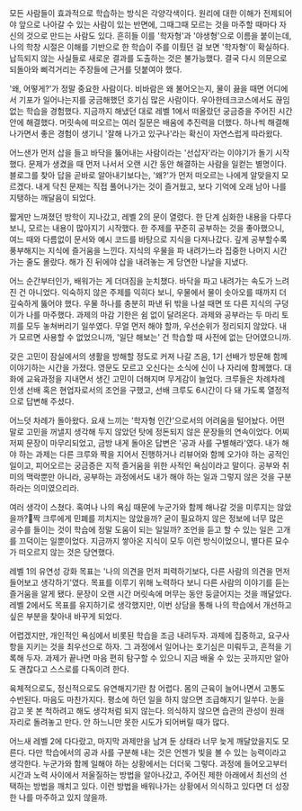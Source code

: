 모든 사람들이 효과적으로 학습하는 방식은 각양각색이다. 원리에 대한 이해가 전제되어야 앞으로 나아갈 수 있는 사람이 있는 반면에, 그때그때 모르는 것을 마주할 때마다 자신의 것으로 만드는 사람도 있다. 흔히들 이를 '학자형'과 '야생형'으로 이름을 붙이는데, 나의 학창 시절은 이해를 기반으로 한 학습이 주를 이뤘던 걸 보면 '학자형'이 확실하다. 납득되지 않는 사실들로 새로운 결과를 도출하는 것은 불가능했다. 결국 다시 의문으로 되돌아와 삐걱거리는 주장들에 근거를 덧붙여야 했다.

'왜, 어떻게?'가 정말 중요한 사람이다. 비바람은 왜 불어오는지, 물이 끓을 때면 어디에서 기포가 일어나는지를 궁금해했던 호기심 많은 사람이다. 우아한테크코스에서도 끊임없는 학습을 경험했다. 지금까지 해냈던 대로 레벨 1에서 떠올랐던 궁금증을 주어진 시간 안에 해결했다. 머릿속에 떠오르는 여러 질문은 배움에 추진력을 더했다. 하나씩 해결해 나가면서 좋은 경험이 생기니 '잘해 나가고 있구나'라는 확신이 자연스럽게 따라왔다.

어느샌가 먼저 삽을 들고 바닥을 뚫어내는 사람이라는 '선삽자'라는 이야기가 돌기 시작했다. 문제가 생겼을 때 먼저 나서서 오랜 시간 동안 해결하는 사람을 일컫는 별명이다. 블로그를 찾아 답을 곧바로 알아내기보다는, '왜?'가 먼저 떠오르는 나에게 알맞을지 모르겠다. 내게 닥친 문제는 직접 풀어나가는 것이 즐거웠고, 보다 기억에 오래 남아 나를 지탱하는 깨달음이 되었다.

짧게만 느껴졌던 방학이 지나갔고, 레벨 2의 문이 열렸다. 한 단계 심화한 내용을 다루다 보니, 모르는 내용이 많아지기 시작했다. 한 주제를 꾸준히 공부하는 것을 좋아했으니, 여느 때와 다름없이 문서와 예시 코드를 바탕으로 지식을 다져나갔다. 깊게 공부할수록 풍부해지는 지식에 즐거움을 느낀다. 지식의 우물을 파 내려가느라 집중한 나머지 시간 가는 줄도 몰랐다. 해가 진 뒤에야 삽을 내려놓는 게 당연한 나날을 지냈다.

어느 순간부터인가, 배워가는 게 더뎌짐을 눈치챘다. 바닥을 파고 내려가는 속도가 느려진 건 아니었다. 익숙하지 않은 주제를 익히다 보니, 우물에서 물이 솟아오를 때까지 더 깊숙하게 뚫어야 했다. 우물 하나를 충분히 파낸 뒤 밖을 나설 때면 또 다른 지식의 구덩이가 나를 마주했다. 과제의 마감 기한은 쉼 없이 달려온다. 과제와 공부라는 두 마리 토끼를 모두 놓쳐버리기 일쑤였다. 무얼 먼저 해야 할까, 우선순위가 정리되지 않았다. 내가 모르면 사용할 수 없었으니까, '일단 해보는' 건 학습할 때 사전에 없는 단어였으니까.

갖은 고민이 잠실에서의 생활을 방해할 정도로 커져 나갈 즈음, 1기 선배가 방문해 함께 이야기하는 시간을 가졌다. 영문도 모르고 오신다는 소식에 신이 나 자리에 함께했다. 대화에 교육과정을 지내면서 생긴 고민이 더해지며 무게감이 늘었다. 크루들은 차례차례 인생 선배 혹은 현업자로서의 조언을 구했고, 선배 크루도 6시간이 다 돼 가도록 열정적으로 답변해 주셨다.

어느덧 차례가 돌아왔다. 요새 느끼는 '학자형 인간'으로서의 어려움을 털어놨다. 어떤 말로 고민을 꺼낼지 생각해 두지 않았던 탓에 정돈되지 않은 문장들의 연속이었다. 어찌저찌 문장이 마무리되었고, 금방 내게 돌아온 답변은 '공과 사를 구별해라'였다. 내가 해야 하는 과제는 다른 크루와 짝을 지어서 진행하거나 리뷰어와 함께 오가야 하는 공적인 일이고, 피어오르는 궁금증은 지적 즐거움을 위한 사적인 욕심이라고 말이다. 공부와 취미의 맥락뿐만 아니라, 공부하는 과정에서도 내가 해야 하는 일과 그렇지 않은 것을 구분하라는 의미였으리라.

여러 생각이 스쳤다. 혹여나 나의 욕심 때문에 누군가와 함께 해나갈 것을 미루지는 않았을까?짝 크루에게 민폐를 끼치지는 않았을까? 굳이 필요하지 않은 정보에 너무 많은 공수를 들이는 것이 학습에 정말 도움이 되는 일일까? 조언을 듣고 할 수 있는 일은 고개를 끄덕이는 일뿐이었다. 지금까지 쌓아온 지식이 모두 이런 방식이었으니, 별다른 묘수가 떠오르지 않는 것은 당연했다.

레벨 1의 유연성 강화 목표는 '나의 의견을 먼저 피력하기보다, 다른 사람의 의견을 먼저 들어보고 생각하기'였다. 목표를 이루기 위해 노력하다 보니 다른 사람의 이야기를 듣는 즐거움을 알게 됐다. 문장이 오랜 시간 머릿속에 머무는 동안 둥글어지는 것을 깨달았다. 레벨 2에서도 목표를 유지하기로 생각했지만, 이번 상담을 통해 나의 학습에서 개선하고 싶은 부분을 찾아내 바꾸게 되었다.

어렵겠지만, 개인적인 욕심에서 비롯된 학습을 조금 내려두자. 과제에 집중하고, 요구사항을 지키는 것을 최우선으로 하자. 그 과정에서 일어나는 호기심은 미뤄두고, 흔적을 기록해 두자. 과제가 끝나면 마음 편히 탐구할 수 있으니 지금 배울 수 있는 곳까지만 알아도 괜찮다고 스스로를 다독이려 한다.

육체적으로도, 정신적으로도 유연해지기란 참 어렵다. 몸의 근육이 늘어나면서 고통도 수반된다. 마음도 마찬가지다. 평소에 하던 일을 하지 않으면 조급해지기 일쑤다. 눈을 감고 못 본 척하려고 해도 생각처럼 되지 않는다. 의식하지 않으면 습관의 관성이 원래 자리로 돌려놓고 만다. 안 하느니만 못한 시도가 되어버릴 때가 많다.

어느새 레벨 2에 다다랐고, 마지막 과제만을 남겨 둔 상태라 너무 늦게 깨달았을지도 모른다. 다만 학습에서의 공과 사를 구분해 내는 것은 언젠가 빛을 볼 수 있는 능력이라고 생각한다. 누군가와 함께 일해야 하는 상황에서는 더더욱 그렇다. 과정에 들어오고부터 시간과 노력 사이에서 저울질하는 방법을 알아나갔고, 주어진 제한 아래에서 최선의 선택하는 방법을 깨치고 있다. 이런 방법을 배워나가는 상황에서 의식하고 있다면 더 성장한 나를 마주하고 있지 않을까.
